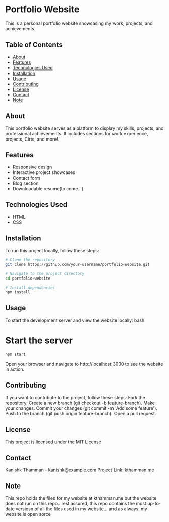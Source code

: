 # Portfolio Website

This is a personal portfolio website showcasing my work, projects, and achievements.

## Table of Contents
- [About](#about)
- [Features](#features)
- [Technologies Used](#technologies-used)
- [Installation](#installation)
- [Usage](#usage)
- [Contributing](#contributing)
- [License](#license)
- [Contact](#contact)
- [Note](#Note)


## About

This portfolio website serves as a platform to display my skills, projects, and professional achievements. It includes sections for work experience, projects, Cirts, and more!.

## Features

- Responsive design
- Interactive project showcases
- Contact form
- Blog section
- Downloadable resume(to come...)

## Technologies Used

- HTML
- CSS


## Installation

To run this project locally, follow these steps:

```bash
# Clone the repository
git clone https://github.com/your-username/portfolio-website.git

# Navigate to the project directory
cd portfolio-website

# Install dependencies
npm install 
```

## Usage
To start the development server and view the website locally:
bash
# Start the server
```bash
npm start
```
Open your browser and navigate to http://localhost:3000 to see the website in action.

## Contributing

If you want to contribute to the project, follow these steps:
Fork the repository.
Create a new branch (git checkout -b feature-branch).
Make your changes.
Commit your changes (git commit -m 'Add some feature').
Push to the branch (git push origin feature-branch).
Open a pull request.

## License
This project is licensed under the MIT License 

## Contact
Kanishk Thamman - kanishk@example.com
Project Link: kthamman.me

## Note
This repo holds the files for my website at kthamman.me but the website does not run on this repo.. rest assured, this repo contains the most up-to-date versiosn of all the files used in my website... and as always, my website is open sorce 
